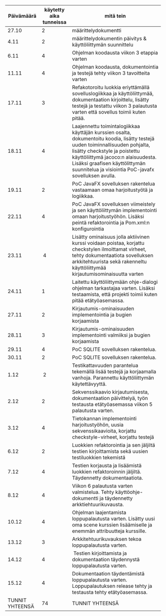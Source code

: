 Päivämäärä | käytetty aika tunneissa | mitä tein
-----------|---------------|----------
27.10| 2 | määrittelydokumentti
4.11 | 2 | määrittelydokumentin päivitys & käyttöliittymän suunnittelu
6.11 | 4 | Ohjelman koodausta viikon 3 etappia varten
11.11| 4 | Ohjelman koodausta, dokumentointia ja testejä tehty viikon 3 tavoitteita varten
17.11| 3 | Refakotoroitu luokkia eriyttämällä sovelluslogiikkaa ja käyttöliittymää, dokumentaation kirjoittelu, lisätty testejä ja testattu viikon 3 palautusta varten että sovellus toimii kuten pitää.
18.11| 4 | Laajennettu toimintalogiikkaa käyttäjän kurssien osalta, dokumentoitu koodia, lisätty testejä uuden toiminnallisuuden pohjalta, lisätty checkstyle ja poistettu käyttöliittymä jacoco:n alaisuudesta. Lisäksi graafisen käyttölittymän suunnitelua ja visiointia PoC-javafx sovelluksen avulla.
19.11| 2 | PoC JavaFX sovelluksen rakentelua vastaamaan omaa harjoitustyötä ja logiikkaa.
22.11| 4 | PoC JavaFX sovelluksen viimeistely ja sen käyttöliittymän implementointi omaan harjoitustyöhön. Lisäksi peintä refaktorointia ja Pom.xml:n konfigurointia
23.11| 4 | Lisätty ominaisuus jolla aktiivinen kurssi voidaan poistaa, korjattu checkstylen ilmoittamat virheet, tehty dokumentaatiota sovelluksen arkkitehtuurista sekä rakenneltu käyttöliittymää kirjautumisominaisuutta varten
24.11| 1 | Laitettu käyttöliittymään ohje-dialogi ohjelman tarkastajaa varten. Lisäksi testaamista, että projekti toimii kuten pitää etätyöasemassa.
27.11| 2 | Kirjautumis-ominaisuuden implementointia ja bugien korjaamista
28.11| 3 | Kirjautumis-ominaisuuden implementointi valmiiksi ja bugien korjaamista
29.11| 4 | PoC SQLITE sovelluksen rakentelua.
30.11| 2 | PoC SQLITE sovelluksen rakentelua.
1.12 | 2 | Testikattavuuden parantelua tekemällä lisää testejä ja korjaamalla vanhoja. Parannettu käyttöliittymän käytettävyyttä.
2.12 | 2 | Sekvenssikaavio kirjautumisesta, dokumentaation päivittelyä, työn testausta etätyöasemassa viikon 5 palautusta varten.
3.12 | 4 | Tietokannan implementointi harjoitustyöhön, uusia sekvenssikaavioita, korjattu checkstyle-virheet, korjattu testejä
6.12 | 2 | Luokkien refaktorointia ja sen jäljiltä testien kirjoittamista sekä uusien testiluokkien tekemistä
7.12 | 4 | Testien korjausta ja lisäämistä luokkien refaktoroinnin jäljiltä. Täydennetty dokumentaatiota.
8.12 | 4 | Viikon 6 palautusta varten valmistelua. Tehty käyttöohje-dokumentti ja täydennetty arkktiehtuurikuvausta.
10.12| 4 | Ohjelman laajentamista loppupalautusta varten. Lisätty uusi oma scene kurssien lisäämiselle ja enemmän attribuutteja kurssille.
13.12| 3 | Arkkitehtuurikuvauksen tekoa loppupalautusta varten.
14.12| 4 | Testien kirjoittamista ja dokumentaation täydennystä loppupalautusta varten.
15.12| 4 | Dokumentaation täydentämistä loppupalautusta varten. Loppupalautuksen release tehty ja testausta tehty etätyöasemassa.
TUNNIT YHTEENSÄ | 74 | TUNNIT YHTEENSÄ
